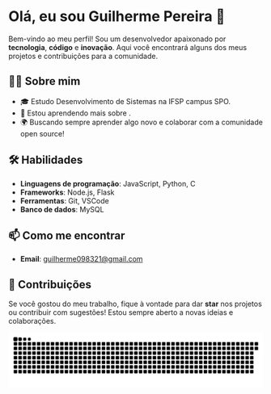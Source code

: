 # Olá, eu sou Guilherme Pereira 👋

Bem-vindo ao meu perfil! Sou um desenvolvedor apaixonado por **tecnologia**, **código** e **inovação**. Aqui você encontrará alguns dos meus projetos e contribuições para a comunidade.

## 👨‍💻 Sobre mim

- 🎓 Estudo Desenvolvimento de Sistemas na IFSP campus SPO.
- 🌱 Estou aprendendo mais sobre .
- 🌍 Buscando sempre aprender algo novo e colaborar com a comunidade open source!

## 🛠️ Habilidades

- **Linguagens de programação**: JavaScript, Python, C
- **Frameworks**: Node.js, Flask
- **Ferramentas**: Git, VSCode
- **Banco de dados**: MySQL


## 📫 Como me encontrar

- **Email**: guilherme098321@gmail.com

## 🔗 Contribuições

Se você gostou do meu trabalho, fique à vontade para dar **star** nos projetos ou contribuir com sugestões! Estou sempre aberto a novas ideias e colaborações.

![snake gif](https://github.com/guipoliver/guipoliver/blob/main/output/github-contribution-grid-snake.svg)

